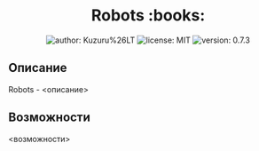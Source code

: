 <h1 align="center">Robots :books:</h1>
<p align="center">
  <img src="https://img.shields.io/badge/author-Kuzuru%20%26%20sladkOejka-blue" alt="author: Kuzuru%26LT">
  <img src="https://img.shields.io/npm/l/apache" alt="license: MIT">
  <img src="https://img.shields.io/badge/version-0.7.3-blue" alt="version: 0.7.3">
 </p>

## Описание
Robots - <описание>

## Возможности

<возможности>
